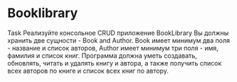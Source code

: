 # Booklibrary
Task
Реализуйте консольное CRUD приложение BookLibrary
Вы должны хранить две сущности - Book and Author.
Book имеет минимум два поля - название и список авторов, Author имеет
минимум три поля - имя, фамилия и список книг.
Программа должна уметь создавать, обновлять, читать и удалять книгу и
автора, а также получить список всех авторов по книге и список всех книг
по автору.
